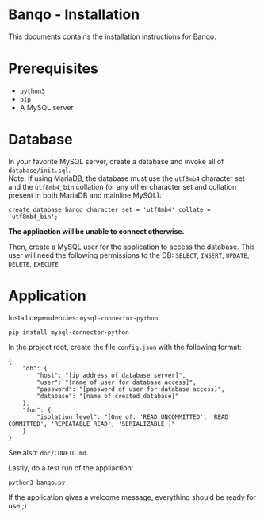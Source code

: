 # Banqo - Installation

This documents contains the installation instructions for Banqo.

# Prerequisites

+	`python3`
+	`pip`
+	A MySQL server

# Database

In your favorite MySQL server, create a database and invoke all of `database/init.sql`.  
Note: If using MariaDB, the database must use the `utf8mb4` character set and the `utf8mb4_bin` collation (or any other character set and collation present in both MariaDB and mainline MySQL):

```
create database banqo character set = 'utf8mb4' collate = 'utf8mb4_bin';
```

**The appliaction will be unable to connect otherwise.**

Then, create a MySQL user for the application to access the database. This user will need the following permissions to the DB: `SELECT`, `INSERT`, `UPDATE`, `DELETE`, `EXECUTE`

# Application

Install dependencies: `mysql-connector-python`:

```
pip install mysql-connector-python
```

In the project root, create the file `config.json` with the following format:

```
{
	"db": {
		"host": "[ip address of database server]",
		"user": "[name of user for database access]",
		"password": "[password of user for database access]",
		"database": "[name of created database]"
	},
	"fun": {
		"isolation_level": "[One of: 'READ UNCOMMITTED', 'READ COMMITTED', 'REPEATABLE READ', 'SERIALIZABLE']"
	}
}
```

See also: `doc/CONFIG.md`.

Lastly, do a test run of the appliaction:

```
python3 banqo.py
```

If the application gives a welcome message, everything should be ready for use ;)